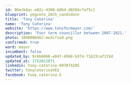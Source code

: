 ```yaml
---
id: 96ecb8ac-e02c-4308-b0bd-d0284cfaf5c1
blueprint: yegvote_2025_candidate
title: 'Tony Caterina'
name: 'Tony Caterina'
website: 'https://www.tonyformayor.com/'
description: 'Four term councillor between 2007-2021.'
photo: 1000008462-modified.png
confirmed: true
ward: mayor
incumbent: false
updated_by: 9c6b6866-e047-4568-b3f4-71623caf17dd
updated_at: 1752012071
linkedin: tony-caterina-997874285
twitter: tonycaterinaYEG
facebook: tony.caterina.5
---
```

